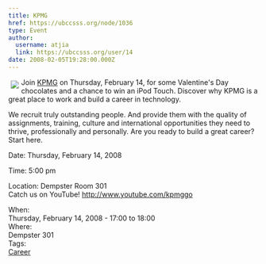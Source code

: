 ```yaml
---
title: KPMG 
href: https://ubccsss.org/node/1036
type: Event
author:
  username: atjia
  link: https://ubccsss.org/user/14
date: 2008-02-05T19:28:00.000Z
---
```


<div class="field field-name-body field-type-text-with-summary field-label-hidden"><div class="field-items"><div class="field-item even"><p><img src="/files/kpmg.gif" vspace="5" hspace="5" align="left">Join <a href="http://www.kpmg.ca/en/">KPMG</a> on Thursday, February 14, for some Valentine&apos;s Day chocolates and a chance to win an iPod Touch. Discover why KPMG is a great place to work and build a career in technology.</p>
<p>We recruit truly outstanding people. And provide them with the quality of assignments, training, culture and international opportunities they need to thrive, professionally and personally. Are you ready to build a great career? Start here.</p>
<p>Date: Thursday, February 14, 2008</p>
<p>Time: 5:00 pm</p>
<p>Location: Dempster Room 301<br>
Catch us on YouTube! <a href="https://www.youtube.com/kpmggo">http://www.youtube.com/kpmggo</a></p>
</div></div></div><div class="field field-name-field-dates field-type-datetime field-label-above"><div class="field-label">When:&#xA0;</div><div class="field-items"><div class="field-item even"><span class="date-display-single">Thursday, February 14, 2008 - <span class="date-display-range"><span class="date-display-start">17:00</span> to <span class="date-display-end">18:00</span></span></span></div></div></div><div class="field field-name-field-location field-type-text field-label-above"><div class="field-label">Where:&#xA0;</div><div class="field-items"><div class="field-item even">Dempster 301</div></div></div>    <footer>
    <div class="field field-name-field-tags field-type-taxonomy-term-reference field-label-above"><div class="field-label">Tags:&#xA0;</div><div class="field-items"><div class="field-item even"><a href="/career">Career</a></div></div></div>      </footer>